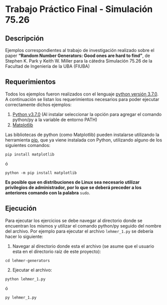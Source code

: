 # Trabajo Práctico Final - Simulación 75.26
## Descripción
Ejemplos correspondientes al trabajo de investigación realizado sobre el paper **“Random Number Generators: Good ones are hard to find”**, de Stephen K. Park y Keith W. Miller para la cátedra Simulación 75.26 de la Facultad de Ingeniería de la UBA (FIUBA)


## Requerimientos
Todos los ejemplos fueron realizados con el lenguaje [python versión 3.7.0](https://www.python.org/downloads/). A continuación se listan los requerimientos necesarios para poder ejecutar correctamente dichos ejemplos:

1. [Python v3.7.0](https://www.python.org/downloads/) (Al instalar seleccionar la opción para agregar el comando python/py a la variable de entorno PATH)
2. [Matplotlib](https://matplotlib.org/faq/installing_faq.html)

Las bibliotecas de python (como Matplotlib) pueden instalarse utilizando la herramienta [pip](https://pip.pypa.io/en/stable/installing/), que ya viene instalada con Python, utilizando alguno de los siguientes comandos:
```
pip install matplotlib
```
ó
```
python -m pip install matplotlib
```
**Es posible que en distribuciones de Linux sea necesario utilizar privilegios de administrador, por lo que se deberá preceder a los anteriores comando con la palabra** `sudo`.


## Ejecución
Para ejecutar los ejercicios se debe navegar al directorio donde se encuentran los mismos y utilizar el comando python/py seguido del nombre del archivo. Por ejemplo para ejecutar el archivo `lehmer_1.py` se debería hacer lo siguiente:
1. Navegar al directorio donde esta el archivo (se asume que el usuario esta en el directorio raíz de este proyecto):
```
cd lehmer-generators
```
2. Ejecutar el archivo:
```
python lehmer_1.py
```
ó
```
py lehmer_1.py
```
